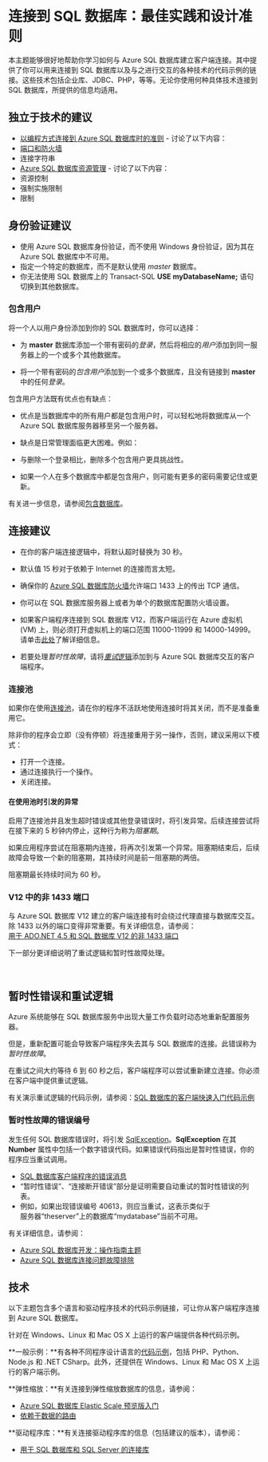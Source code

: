 <properties 
	pageTitle="连接到 SQL 数据库：链接、最佳实践和设计准则" 
	description="一个入门主题，其中收集了通过 ADO.NET 和 PHP 等技术连接到 Azure SQL 数据库的客户端程序的相关链接和最佳实践建议。" 
	services="sql-database" 
	documentationCenter="" 
	authors="MightyPen" 
	manager="jeffreyg" 
	editor=""/>


<tags 
	ms.service="sql-database" 
	ms.date="09/15/2015" 
	wacn.date="10/17/2015"/>


# 连接到 SQL 数据库：最佳实践和设计准则


本主题能够很好地帮助你学习如何与 Azure SQL 数据库建立客户端连接。其中提供了你可以用来连接到 SQL 数据库以及与之进行交互的各种技术的代码示例的链接。这些技术包括企业库、JDBC、PHP，等等。无论你使用何种具体技术连接到 SQL 数据库，所提供的信息均适用。


## 独立于技术的建议


- [以编程方式连接到 Azure SQL 数据库时的准则](http://msdn.microsoft.com/zh-cn/library/azure/ee336282.aspx) - 讨论了以下内容：
 - [端口和防火墙](/documentation/articles/sql-database-configure-firewall-settings)
 - 连接字符串
- [Azure SQL 数据库资源管理](https://msdn.microsoft.com/zh-CN/library/azure/dn338083.aspx) - 讨论了以下内容：
 - 资源控制
 - 强制实施限制
 - 限制


## 身份验证建议


- 使用 Azure SQL 数据库身份验证，而不使用 Windows 身份验证，因为其在 Azure SQL 数据库中不可用。
- 指定一个特定的数据库，而不是默认使用 *master* 数据库。
 - 你无法使用 SQL 数据库上的 Transact-SQL **USE myDatabaseName;** 语句切换到其他数据库。


### 包含用户


将一个人以用户身份添加到你的 SQL 数据库时，你可以选择：

- 为 **master** 数据库添加一个带有密码的*登录*，然后将相应的*用户*添加到同一服务器上的一个或多个其他数据库。

- 将一个带有密码的*包含用户*添加到一个或多个数据库，且没有链接到 **master** 中的任何*登录*。


包含用户方法既有优点也有缺点：

- 优点是当数据库中的所有用户都是包含用户时，可以轻松地将数据库从一个 Azure SQL 数据库服务器移至另一个服务器。

- 缺点是日常管理面临更大困难。例如：
 - 与删除一个登录相比，删除多个包含用户更具挑战性。
 - 如果一个人在多个数据库中都是包含用户，则可能有更多的密码需要记住或更新。


有关进一步信息，请参阅[包含数据库](http://msdn.microsoft.com/zh-cn/library/ff929071.aspx)。


## 连接建议


- 在你的客户端连接逻辑中，将默认超时替换为 30 秒。
 - 默认值 15 秒对于依赖于 Internet 的连接而言太短。


- 确保你的 [Azure SQL 数据库防火墙](/documentation/articles/sql-database-firewall-configure)允许端口 1433 上的传出 TCP 通信。
 - 你可以在 SQL 数据库服务器上或者为单个的数据库配置防火墙设置。


- 如果客户端程序连接到 SQL 数据库 V12，而客户端运行在 Azure 虚拟机 (VM) 上，则必须打开虚拟机上的端口范围 11000-11999 和 14000-14999。请单击[此处](/documentation/articles/sql-database-develop-direct-route-ports-adonet-v12)了解详细信息。


- 若要处理*暂时性故障*，请将[*重试*逻辑](#TransientFaultsAndRetryLogicGm)添加到与 Azure SQL 数据库交互的客户端程序。


### 连接池


如果你在使用[连接池](http://msdn.microsoft.com/zh-cn/library/8xx3tyca.aspx)，请在你的程序不活跃地使用连接时将其关闭，而不是准备重用它。

除非你的程序会立即（没有停顿）将连接重用于另一操作，否则，建议采用以下模式：

- 打开一个连接。
- 通过连接执行一个操作。
- 关闭连接。


#### 在使用池时引发的异常


启用了连接池并且发生超时错误或其他登录错误时，将引发异常。后续连接尝试将在接下来的 5 秒钟内停止，这种行为称为*阻塞期*。

如果应用程序尝试在阻塞期内连接，将再次引发第一个异常。阻塞期结束后，后续故障会导致一个新的阻塞期，其持续时间是前一阻塞期的两倍。

阻塞期最长持续时间为 60 秒。


### V12 中的非 1433 端口


与 Azure SQL 数据库 V12 建立的客户端连接有时会绕过代理直接与数据库交互。除 1433 以外的端口变得非常重要。有关详细信息，请参阅：<br/>[用于 ADO.NET 4.5 和 SQL 数据库 V12 的非 1433 端口](/documentation/articles/sql-database-develop-direct-route-ports-adonet-v12)


下一部分更详细说明了重试逻辑和暂时性故障处理。



<a name="TransientFaultsAndRetryLogicGm" id="TransientFaultsAndRetryLogicGm"></a>

&nbsp;

## 暂时性错误和重试逻辑


Azure 系统能够在 SQL 数据库服务中出现大量工作负载时动态地重新配置服务器。

但是，重新配置可能会导致客户端程序失去其与 SQL 数据库的连接。此错误称为*暂时性故障*。

在重试之间大约等待 6 到 60 秒之后，客户端程序可以尝试重新建立连接。你必须在客户端中提供重试逻辑。

有关演示重试逻辑的代码示例，请参阅：[SQL 数据库的客户端快速入门代码示例](/documentation/articles/sql-database-develop-quick-start-client-code-samples)


### 暂时性故障的错误编号


发生任何 SQL 数据库错误时，将引发 [SqlException](http://msdn.microsoft.com/zh-cn/library/system.data.sqlclient.sqlexception.aspx)。**SqlException** 在其 **Number** 属性中包括一个数字错误代码。如果错误代码指出是暂时性错误，你的程序应当重试调用。


- [SQL 数据库客户端程序的错误消息](/documentation/articles/sql-database-develop-error-messages/#bkmk_connection_errors)
 - “暂时性错误”、“连接断开错误”部分是证明需要自动重试的暂时性错误的列表。
 - 例如，如果出现错误编号 40613，则应当重试，这表示类似于<br/>服务器“theserver”上的数据库“mydatabase”当前不可用。


有关详细信息，请参阅：
- [Azure SQL 数据库开发：操作指南主题](http://msdn.microsoft.com/zh-cn/library/azure/ee621787.aspx) 
- [Azure SQL 数据库连接问题故障排除](http://support.microsoft.com/zh-cn/kb/2980233/)


## 技术


以下主题包含多个语言和驱动程序技术的代码示例链接，可让你从客户端程序连接到 Azure SQL 数据库。


针对在 Windows、Linux 和 Mac OS X 上运行的客户端提供各种代码示例。


**一般示例：**有各种不同程序设计语言的[代码示例](/documentation/articles/sql-database-develop-quick-start-client-code-samples)，包括 PHP、Python、Node.js 和 .NET CSharp。此外，还提供在 Windows、Linux 和 Mac OS X 上运行的客户端示例。


**弹性缩放：**有关连接到弹性缩放数据库的信息，请参阅：

- [Azure SQL 数据库 Elastic Scale 预览版入门](/documentation/articles/sql-database-elastic-scale-get-started)
- [依赖于数据的路由](/documentation/articles/sql-database-elastic-scale-data-dependent-routing)


**驱动程序库：**有关连接驱动程序库的信息（包括建议的版本），请参阅：

- [用于 SQL 数据库和 SQL Server 的连接库](/documentation/articles/sql-database-libraries)

<!---HONumber=74-->